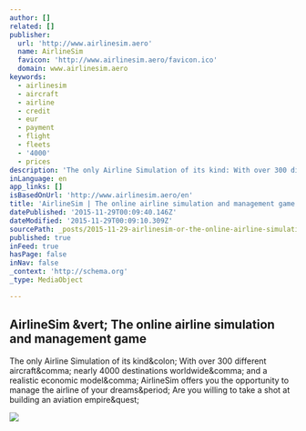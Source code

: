 ```yaml
---
author: []
related: []
publisher:
  url: 'http://www.airlinesim.aero'
  name: AirlineSim
  favicon: 'http://www.airlinesim.aero/favicon.ico'
  domain: www.airlinesim.aero
keywords:
  - airlinesim
  - aircraft
  - airline
  - credit
  - eur
  - payment
  - flight
  - fleets
  - '4000'
  - prices
description: 'The only Airline Simulation of its kind: With over 300 different aircraft, nearly 4000 destinations worldwide, and a realistic economic model, AirlineSim offers you the opportunity to manage the airline of your dreams. Are you willing to take a shot at building an aviation empire?'
inLanguage: en
app_links: []
isBasedOnUrl: 'http://www.airlinesim.aero/en'
title: 'AirlineSim | The online airline simulation and management game'
datePublished: '2015-11-29T00:09:40.146Z'
dateModified: '2015-11-29T00:09:10.309Z'
sourcePath: _posts/2015-11-29-airlinesim-or-the-online-airline-simulation-and-management-ga.md
published: true
inFeed: true
hasPage: false
inNav: false
_context: 'http://schema.org'
_type: MediaObject

---
```

<article style=""><h1>AirlineSim &amp;vert; The online airline simulation and management game</h1><p>The only Airline Simulation of its kind&amp;colon; With over 300 different aircraft&amp;comma; nearly 4000 destinations worldwide&amp;comma; and a realistic economic model&amp;comma; AirlineSim offers you the opportunity to manage the airline of your dreams&amp;period; Are you willing to take a shot at building an aviation empire&amp;quest;</p><img src="http://www.airlinesim.aero/content/airlinesim-og.jpg" /></article>